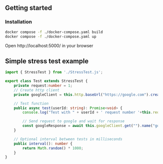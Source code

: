## Getting started
### Installation
```bash
docker compose -f ./docker-compose.yaml build
docker compose -f ./docker-compose.yaml up
```
Open http://localhost:5000/ in your browser


## Simple stress test example
```typescript
import { StressTest } from './StressTest.js';

export class Test extends StressTest {
    private request:number = 1;
    // Create http client
    private googleClient = this.http.baseUrl("https://google.com").create();

    // Test function
    public async test(userId: string): Promise<void> {
        console.log("Test with " + userId + ' request number '+this.request++);

        // Send request to google and wait for response
        const googleResponse = await this.googleClient.get("").name("google").send();
    }

    // Optional interval between tests in milliseconds
    public interval(): number { 
        return Math.random() * 1000;
    }
}
```

